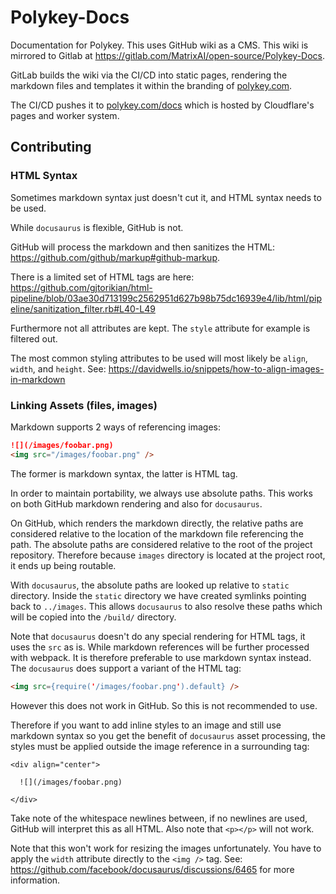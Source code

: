 # Polykey-Docs

Documentation for Polykey. This uses GitHub wiki as a CMS. This wiki is mirrored to Gitlab at https://gitlab.com/MatrixAI/open-source/Polykey-Docs.

GitLab builds the wiki via the CI/CD into static pages, rendering the markdown files and templates it within the branding of [polykey.com](https://polykey.com).

The CI/CD pushes it to [polykey.com/docs](https://polykey.com/docs) which is hosted by Cloudflare's pages and worker system.

## Contributing

### HTML Syntax

Sometimes markdown syntax just doesn't cut it, and HTML syntax needs to be used.

While `docusaurus` is flexible, GitHub is not.

GitHub will process the markdown and then sanitizes the HTML: https://github.com/github/markup#github-markup.

There is a limited set of HTML tags are here: https://github.com/gjtorikian/html-pipeline/blob/03ae30d713199c2562951d627b98b75dc16939e4/lib/html/pipeline/sanitization_filter.rb#L40-L49

Furthermore not all attributes are kept. The `style` attribute for example is filtered out.

The most common styling attributes to be used will most likely be `align`, `width`, and `height`. See: https://davidwells.io/snippets/how-to-align-images-in-markdown

### Linking Assets (files, images)

Markdown supports 2 ways of referencing images:

```md
![](/images/foobar.png)
<img src="/images/foobar.png" />
```

The former is markdown syntax, the latter is HTML tag.

In order to maintain portability, we always use absolute paths. This works on both GitHub markdown rendering and also for `docusaurus`.

On GitHub, which renders the markdown directly, the relative paths are considered relative to the location of the markdown file referencing the path. The absolute paths are considered relative to the root of the project repository. Therefore because `images` directory is located at the project root, it ends up being routable.

With `docusaurus`, the absolute paths are looked up relative to `static` directory. Inside the `static` directory we have created symlinks pointing back to `../images`. This allows `docusaurus` to also resolve these paths which will be copied into the `/build/` directory.

Note that `docusaurus` doesn't do any special rendering for HTML tags, it uses the `src` as is. While markdown references will be further processed with webpack. It is therefore preferable to use markdown syntax instead. The `docusaurus` does support a variant of the HTML tag:

```md
<img src={require('/images/foobar.png').default} />
```

However this does not work in GitHub. So this is not recommended to use.

Therefore if you want to add inline styles to an image and still use markdown syntax so you get the benefit of `docusaurus` asset processing, the styles must be applied outside the image reference in a surrounding tag:

```ms
<div align="center">

  ![](/images/foobar.png)

</div>
```

Take note of the whitespace newlines between, if no newlines are used, GitHub will interpret this as all HTML. Also note that `<p></p>` will not work.

Note that this won't work for resizing the images unfortunately. You have to apply the `width` attribute directly to the `<img />` tag. See: https://github.com/facebook/docusaurus/discussions/6465 for more information.
